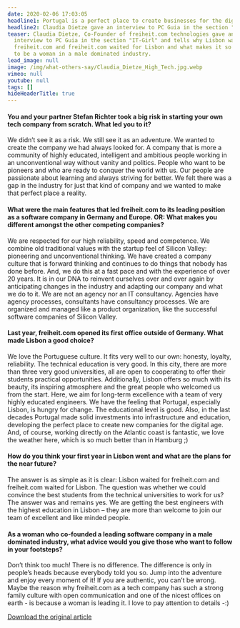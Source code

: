```yaml
---
date: 2020-02-06 17:03:05
headline1: Portugal is a perfect place to create businesses for the digital future
headline2: Claudia Dietze gave an interview to PC Guia in the section "IT-Girl"
teaser: Claudia Dietze, Co-Founder of freiheit.com technologies gave an
  interview to PC Guia in the section "IT-Girl" and tells why Lisbon waited for
  freiheit.com and freiheit.com waited for Lisbon and what makes it so special
  to be a woman in a male dominated industry.
lead_image: null
image: /img/what-others-say/Claudia_Dietze_High_Tech.jpg.webp
vimeo: null
youtube: null
tags: []
hideHeaderTitle: true
---
```


#### You and your partner Stefan Richter took a big risk in starting your own tech company from scratch. What led you to it?

We didn’t see it as a risk. We still see it as an adventure. We wanted to create the company we had always looked for. A company that is more a community of highly educated, intelligent and ambitious people working in an unconventional way without vanity and politics. People who want to be pioneers and who are ready to conquer the world with us. Our people are passionate about learning and always striving for better. We felt there was a gap in the industry for just that kind of company and we wanted to make that perfect place a reality.

#### What were the main features that led freiheit.com to its leading position as a software company in Germany and Europe. OR: What makes you different amongst the other competing companies?

We are respected for our high reliability, speed and competence. We combine old traditional values with the startup feel of Silicon Valley: pioneering and unconventional thinking. We have created a company culture that is forward thinking and continues to do things that nobody has done before. And, we do this at a fast pace and with the experience of over 20 years. It is in our DNA to reinvent ourselves over and over again by anticipating changes in the industry and adapting our company and what we do to it. We are not an agency nor an IT consultancy. Agencies have agency processes, consultants have consultancy processes. We are organized and managed like a product organization, like the successful software companies of Silicon Valley.

#### Last year, freiheit.com opened its first office outside of Germany. What made Lisbon a good choice?

We love the Portuguese culture. It fits very well to our own: honesty, loyalty, reliability. The technical education is very good. In this city, there are more than three very good universities, all are open to cooperating to offer their students practical opportunities. Additionally, Lisbon offers so much with its beauty, its inspiring atmosphere and the great people who welcomed us from the start. Here, we aim for long-term excellence with a team of very highly educated engineers. We have the feeling that Portugal, especially Lisbon, is hungry for change. The educational level is good. Also, in the last decades Portugal made solid investments into infrastructure and education, developing the perfect place to create new companies for the digital age. And, of course, working directly on the Atlantic coast is fantastic, we love the weather here, which is so much better than in Hamburg ;)

#### How do you think your first year in Lisbon went and what are the plans for the near future?

The answer is as simple as it is clear: Lisbon waited for freiheit.com and freiheit.com waited for Lisbon. The question was whether we could convince the best students from the technical universities to work for us? The answer was and remains yes. We are getting the best engineers with the highest education in Lisbon – they are more than welcome to join our team of excellent and like minded people.

#### As a woman who co-founded a leading software company in a male dominated industry, what advice would you give those who want to follow in your footsteps?

Don’t think too much! There is no difference. The difference is only in people’s heads because everybody told you so. Jump into the adventure and enjoy every moment of it! If you are authentic, you can’t be wrong. Maybe the reason why freiheit.com as a tech company has such a strong family culture with open communication and one of the nicest offices on earth - is because a woman is leading it. I love to pay attention to details -:)

<!-- https://freiheit.com/assets/pdf/191217_18-HIGHTECHGIRL.pdf[Download the original article,window="_blank"] -->
<!-- <a href="https://freiheit.com/assets/pdf/191217_18-HIGHTECHGIRL.pdf" target="_blank">Download the original article</a> -->
[Download the original article](https://freiheit.com/assets/pdf/191217_18-HIGHTECHGIRL.pdf)

